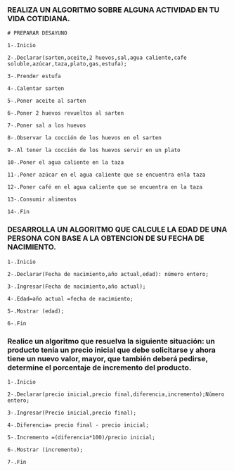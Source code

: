 ### REALIZA UN ALGORITMO SOBRE ALGUNA ACTIVIDAD EN TU VIDA COTIDIANA.

    # PREPARAR DESAYUNO
    
    1-.Inicio
    
    2-.Declarar(sarten,aceite,2 huevos,sal,agua caliente,cafe soluble,azúcar,taza,plato,gas,estufa);
    
    3-.Prender estufa
    
    4-.Calentar sarten 
    
    5-.Poner aceite al sarten
    
    6-.Poner 2 huevos revueltos al sarten
    
    7-.Poner sal a los huevos
    
    8-.Observar la cocción de los huevos en el sarten
    
    9-.Al tener la cocción de los huevos servir en un plato
    
    10-.Poner el agua caliente en la taza
    
    11-.Poner azúcar en el agua caliente que se encuentra enla taza
    
    12-.Poner café en el agua caliente que se encuentra en la taza
    
    13-.Consumir alimentos
    
    14-.Fin



### DESARROLLA UN ALGORITMO QUE CALCULE LA EDAD DE UNA PERSONA CON BASE A LA OBTENCION DE SU FECHA DE NACIMIENTO.

    1-.Inicio
    
    2-.Declarar(Fecha de nacimiento,año actual,edad): número entero;
    
    3-.Ingresar(Fecha de nacimiento,año actual);
    
    4-.Edad=año actual =fecha de nacimiento;
    
    5-.Mostrar (edad);
    
    6-.Fin




###  Realice un algoritmo que resuelva la siguiente situación: un producto tenía un precio inicial que debe solicitarse y ahora tiene un nuevo valor, mayor, que también deberá pedirse, determine el porcentaje de incremento del producto. 

    1-.Inicio
    
    2-.Declarar(precio inicial,precio final,diferencia,incremento);Número entero;
    
    3-.Ingresar(Precio inicial,precio final);
    
    4-.Diferencia= precio final - precio inicial;
    
    5-.Incremento =(diferencia*100)/precio inicial;
    
    6-.Mostrar (incremento);
    
    7-.Fin
